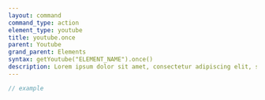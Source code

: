 ```yaml
---
layout: command
command_type: action
element_type: youtube
title: youtube.once
parent: Youtube
grand_parent: Elements
syntax: getYoutube("ELEMENT_NAME").once()
description: Lorem ipsum dolor sit amet, consectetur adipiscing elit, sed do eiusmod tempor incididunt ut labore et dolore magna aliqua. Ut enim ad minim veniam, quis nostrud exercitation ullamco laboris nisi ut aliquip ex ea commodo consequat.
---
```


```javascript
// example
```